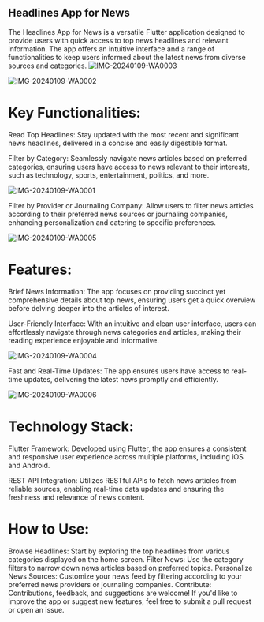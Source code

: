 ## Headlines App for News
The Headlines App for News is a versatile Flutter application designed to provide users with quick access to top news headlines and relevant information. The app offers an intuitive interface and a range of functionalities to keep users informed about the latest news from diverse sources and categories.
![IMG-20240109-WA0003](https://github.com/PriyanGoel/news_app/assets/77436378/a951595e-7725-4c7b-b785-30e029346b73)

![IMG-20240109-WA0002](https://github.com/PriyanGoel/news_app/assets/77436378/3b7cef90-8b7f-4550-9f22-048b62f67df6)

# Key Functionalities:
Read Top Headlines: Stay updated with the most recent and significant news headlines, delivered in a concise and easily digestible format.

Filter by Category: Seamlessly navigate news articles based on preferred categories, ensuring users have access to news relevant to their interests, such as technology, sports, entertainment, politics, and more.

![IMG-20240109-WA0001](https://github.com/PriyanGoel/news_app/assets/77436378/bd1c18e7-0087-4447-9f58-c23581f47148)


Filter by Provider or Journaling Company: Allow users to filter news articles according to their preferred news sources or journaling companies, enhancing personalization and catering to specific preferences.

![IMG-20240109-WA0005](https://github.com/PriyanGoel/news_app/assets/77436378/d55960a5-fd86-4a8f-be6c-28713f4ef275)


# Features:
Brief News Information: The app focuses on providing succinct yet comprehensive details about top news, ensuring users get a quick overview before delving deeper into the articles of interest.

User-Friendly Interface: With an intuitive and clean user interface, users can effortlessly navigate through news categories and articles, making their reading experience enjoyable and informative.

![IMG-20240109-WA0004](https://github.com/PriyanGoel/news_app/assets/77436378/22d5089f-09ae-4e66-89dc-88cf0a020cc7)


Fast and Real-Time Updates: The app ensures users have access to real-time updates, delivering the latest news promptly and efficiently.

![IMG-20240109-WA0006](https://github.com/PriyanGoel/news_app/assets/77436378/ee71c754-d35f-49c2-80da-7fa3853283de)


# Technology Stack:
Flutter Framework: Developed using Flutter, the app ensures a consistent and responsive user experience across multiple platforms, including iOS and Android.

REST API Integration: Utilizes RESTful APIs to fetch news articles from reliable sources, enabling real-time data updates and ensuring the freshness and relevance of news content.

# How to Use:
Browse Headlines: Start by exploring the top headlines from various categories displayed on the home screen.
Filter News: Use the category filters to narrow down news articles based on preferred topics.
Personalize News Sources: Customize your news feed by filtering according to your preferred news providers or journaling companies.
Contribute:
Contributions, feedback, and suggestions are welcome! If you'd like to improve the app or suggest new features, feel free to submit a pull request or open an issue.
